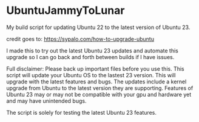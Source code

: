 # UbuntuJammyToLunar
My build script for updating Ubuntu 22 to the latest version of Ubuntu 23. 

credit goes to: https://sypalo.com/how-to-upgrade-ubuntu

I made this to try out the latest Ubuntu 23 updates and automate this upgrade so I can go back and forth between builds if I have issues.

Full disclaimer:
Please back up important files before you use this. This script will update your Ubuntu OS to the lastest 23 version. This will upgrade with the latest features and bugs. The updates include a kernel upgrade from Ubuntu to the latest version they are supporting. Features of Ubuntu 23 may or may not be compatible with your gpu and hardware yet and may have unintended bugs. 

The script is solely for testing the latest Ubuntu 23 features.

